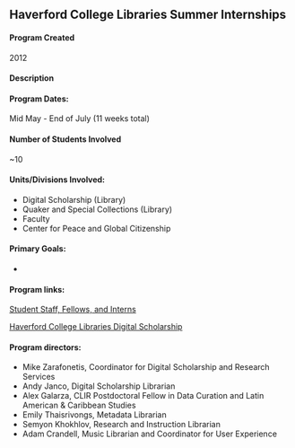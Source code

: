 ## Haverford College Libraries Summer Internships

#### Program Created
2012

#### Description

#### Program Dates: 
Mid May - End of July (11 weeks total)

#### Number of Students Involved
~10

#### Units/Divisions Involved:
- Digital Scholarship (Library)
- Quaker and Special Collections (Library)
- Faculty
- Center for Peace and Global Citizenship

#### Primary Goals:
- 

#### Program links:
[Student Staff, Fellows, and Interns](https://www.haverford.edu/library/digital-scholarship/student-staff)

[Haverford College Libraries Digital Scholarship](https://www.haverford.edu/library/digital-scholarship)

#### Program directors:
- Mike Zarafonetis, Coordinator for Digital Scholarship and Research Services
- Andy Janco, Digital Scholarship Librarian
- Alex Galarza, CLIR Postdoctoral Fellow in Data Curation and Latin American & Caribbean Studies
- Emily Thaisrivongs, Metadata Librarian
- Semyon Khokhlov, Research and Instruction Librarian
- Adam Crandell, Music Librarian and Coordinator for User Experience
